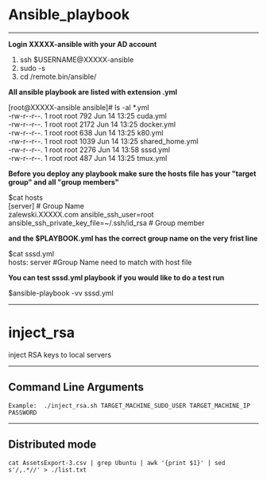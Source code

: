 # Ansible_playbook

---


**Login XXXXX-ansible with your AD account**

1. ssh $USERNAME@XXXXX-ansible
2. sudo -s 
3. cd /remote.bin/ansible/  

**All ansible playbook are listed with extension .yml**

 [root@XXXXX-ansible ansible]# ls -al *.yml  
 -rw-r--r--. 1 root root  792 Jun 14 13:25 cuda.yml  
 -rw-r--r--. 1 root root 2172 Jun 14 13:25 docker.yml  
 -rw-r--r--. 1 root root  638 Jun 14 13:25 k80.yml  
 -rw-r--r--. 1 root root 1039 Jun 14 13:25 shared_home.yml  
 -rw-r--r--. 1 root root 2276 Jun 14 13:58 sssd.yml  
 -rw-r--r--. 1 root root  487 Jun 14 13:25 tmux.yml  

**Before you deploy any playbook make sure the hosts file has your "target group" and all "group members"**

$cat hosts  
[server] # Group Name  
zalewski.XXXXX.com ansible_ssh_user=root ansible_ssh_private_key_file=~/.ssh/id_rsa # Group member  

**and the $PLAYBOOK.yml has the correct group name on the very frist line**

$cat sssd.yml  
hosts: server #Group Name need to match with host file  

**You can test sssd.yml playbook if you would like to do a test run**

$ansible-playbook -vv sssd.yml  

---

# inject_rsa

inject RSA keys to local servers

----------------------
Command Line Arguments
----------------------
```
Example:  ./inject_rsa.sh TARGET_MACHINE_SUDO_USER TARGET_MACHINE_IP PASSWORD
```
----------------------
Distributed mode
----------------------
```
cat AssetsExport-3.csv | grep Ubuntu | awk '{print $1}' | sed s'/,.*//' > ./list.txt

```
